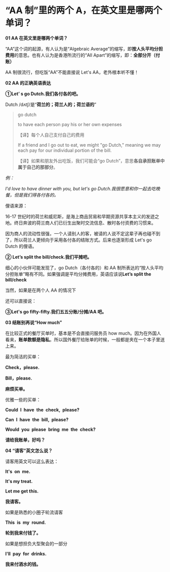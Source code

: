# “AA 制”里的两个 A，在英文里是哪两个单词？

**01 AA 在英文里是哪两个单词？**

“AA”这个词的起源，有人认为是“Algebraic Average”的缩写，即**按人头平均分担费用**的意思。也有人认为是香港所流行的“All Apart”的缩写，即：**全部分开（付账）**

AA 制很流行，但吃饭“AA”不能直接说 Let's AA，老外根本听不懂！

**02 AA 的正确英语表达**

**①Let’ s go Dutch.我们各付各的吧。**

Dutch /dʌtʃ/是“**荷兰的；荷兰人的；荷兰语的**”

> go dutch
>
> to have each person pay his or her own expenses
>
> 【译】每个人自己支付自己的费用
>
> If a friend and I go out to eat, we might "go Dutch," meaning we may each pay for our individual portion of the bill.
>
> 【译】如果和朋友外出吃饭，我们可能会“go Dutch”，意思**各自承担账单中属于自己的那部分**。

_例：_

_I'd love to have dinner with you, but let's go Dutch.我很愿意和你一起去吃晚餐，但是我们得各付各的。_

俚语来源：

16-17 世纪时的荷兰和威尼斯，是海上商品贸易和早期资源共享本主义的发迹之地。终日奔波的荷兰商人们已衍生出聚时交流信息、散时各付资费的习惯来。

因为商人的流动性很强，一个人请别人的客，被请的人说不定这辈子再也碰不到了，所以荷兰人更倾向于采用各付各的结账方式。后来也逐渐形成 Let's go Dutch 的俚语。

**② Let’s split the bill/check.我们平摊吧。**

细心的小伙伴可能发现了，go Dutch（各付各的）和 AA 制所表达的“按人头平均分担账单”略有不同。如果强调是平均分摊费用，英语应该说**Let’s split the bill/check**

当然，如果是在两个人 AA 的情况下

还可以直接说：

**③Let's go fifty-fifty.我们五五分账/分摊/AA 吧。**

**03 结账别再说“How much”**

在比较正式的餐厅买单时，基本是不会直接问服务员 how much。因为在外国人看来，**账单数额是隐私**。所以国外餐厅给账单的时候，一般都是夹在一个本子里送上来。

最为简洁的买单：

**Check，please.**

**Bill，please.**

**麻烦买单。**

优雅一些的买单：

**Could I have the check, please?**

**Can I have the bill, please?**

**Would you please bring me the check?**

**请给我账单，好吗？**

**04 “请客”英文怎么说？**

请客用英文可以这么表达：

**It's on me.**

**It's my treat.**

**Let me get this.**

**我请客。**

如果是熟悉的小圈子轮流请客

**This is my round.**

**轮到我来付钱了。**

如果是想担负大型聚会的一部分

**I'II pay for drinks.**

**我来付酒水的钱。**
